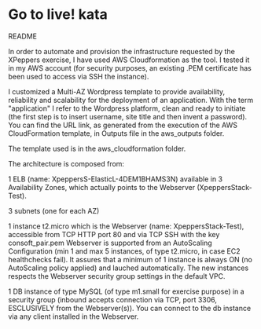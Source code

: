 Go to live! kata
==================================

README 

In order to automate and provision the infrastructure requested by the XPeppers exercise, I have used AWS Cloudformation as the tool.
I tested it in my AWS account (for security purposes, an existing .PEM certificate has been used to access via SSH the instance). 

I customized a Multi-AZ Wordpress template to provide availability, reliability and scalability for the deployment of an application.
With the term "application" I refer to the Wordpress platform, clean and ready to initiate (the first step is to insert username, site title and then invent a password). 
You can find the URL link, as generated from the execution of the AWS CloudFormation template, in Outputs file in the aws_outputs folder.

The template used is in the aws_cloudformation folder.



The architecture is composed from:

1 ELB (name: XpeppersS-ElasticL-4DEM1BHAMS3N) available in 3 Availability Zones, which actually points to the Webserver (XpeppersStack-Test).

3 subnets (one for each AZ)

1 instance t2.micro which is the Webserver (name: XpeppersStack-Test), accessible from TCP HTTP port 80 and via TCP SSH with the key consoft_pair.pem
Webserver is supported from an AutoScaling Configuration (min 1 and max 5 instances, of type t2.micro, in case EC2 healthchecks fail). It assures that a minimum of 1 instance is always ON (no AutoScaling policy applied) and lauched automatically. The new instances respects the Webserver security group settings in the default VPC.

1 DB instance of type MySQL (of type m1.small for exercise purpose) in a security group (inbound accepts connection via TCP, port 3306, ESCLUSIVELY from the Webserver(s)). You can connect to the db instance via any client installed in the Webserver.